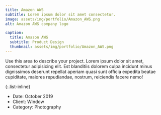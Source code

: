 ```yaml
---
title: Amazon AWS
subtitle: Lorem ipsum dolor sit amet consectetur.
image: assets/img/portfolio/Amazon_AWS.png
alt: Amazon AWS company logo

caption:
  title: Amazon AWS
  subtitle: Product Design
  thumbnail: assets/img/portfolio/Amazon_AWS.png
---
```

Use this area to describe your project. Lorem ipsum dolor sit amet, consectetur adipisicing elit. Est blanditiis dolorem culpa incidunt minus dignissimos deserunt repellat aperiam quasi sunt officia expedita beatae cupiditate, maiores repudiandae, nostrum, reiciendis facere nemo!

{:.list-inline}
- Date: October 2019
- Client: Window
- Category: Photography

